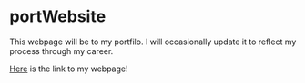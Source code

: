 # portWebsite

This webpage will be to my portfilo. I will occasionally update it to reflect my process through my career. 

[Here]() is the link to my webpage!
